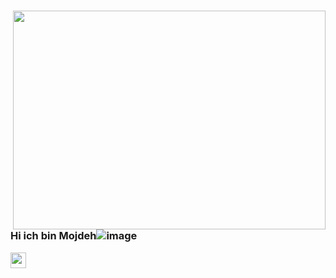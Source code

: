  # <img src="https://cdnb.artstation.com/p/assets/images/images/028/991/999/original/anna-havrylyukh-.gif?1596125112" align="right" width="500" height="350" >
### Hi ich bin Mojdeh![image](https://user-images.githubusercontent.com/92801528/164475544-08e36d48-293d-4364-b3f9-e8e668bce843.png)












[<img width="25" src="https://unpkg.com/simple-icons@v4/icons/linkedin.svg" align="left" />](https://www.linkedin.com/in/mojdehsaadatpour/) 
